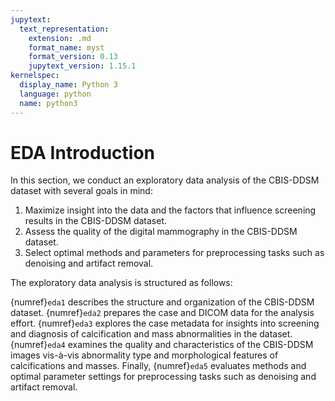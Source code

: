 ```yaml
---
jupytext:
  text_representation:
    extension: .md
    format_name: myst
    format_version: 0.13
    jupytext_version: 1.15.1
kernelspec:
  display_name: Python 3
  language: python
  name: python3
---
```

# EDA Introduction

In this section, we conduct an exploratory data analysis of the CBIS-DDSM dataset with several goals in mind:

1. Maximize insight into the data and the factors that influence screening results in the CBIS-DDSM dataset.
2. Assess the quality of the digital mammography in the CBIS-DDSM dataset.
3. Select optimal methods and parameters for preprocessing	tasks such as denoising and artifact removal.

The exploratory data analysis is structured as follows:

{numref}`eda1` describes the structure and organization of the CBIS-DDSM dataset. {numref}`eda2` prepares the case and DICOM data for the analysis effort. {numref}`eda3` explores the case metadata for insights into screening and diagnosis of calcification and mass abnormalities in the dataset. {numref}`eda4` examines the quality and characteristics of the CBIS-DDSM images vis-à-vis abnormality type and morphological features of calcifications and masses. Finally, {numref}`eda5` evaluates methods and optimal parameter settings for preprocessing tasks such as denoising and artifact removal.

